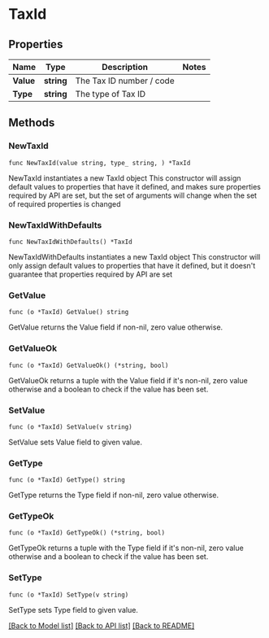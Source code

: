 # TaxId

## Properties

Name | Type | Description | Notes
------------ | ------------- | ------------- | -------------
**Value** | **string** | The Tax ID number / code | 
**Type** | **string** | The type of Tax ID | 

## Methods

### NewTaxId

`func NewTaxId(value string, type_ string, ) *TaxId`

NewTaxId instantiates a new TaxId object
This constructor will assign default values to properties that have it defined,
and makes sure properties required by API are set, but the set of arguments
will change when the set of required properties is changed

### NewTaxIdWithDefaults

`func NewTaxIdWithDefaults() *TaxId`

NewTaxIdWithDefaults instantiates a new TaxId object
This constructor will only assign default values to properties that have it defined,
but it doesn't guarantee that properties required by API are set

### GetValue

`func (o *TaxId) GetValue() string`

GetValue returns the Value field if non-nil, zero value otherwise.

### GetValueOk

`func (o *TaxId) GetValueOk() (*string, bool)`

GetValueOk returns a tuple with the Value field if it's non-nil, zero value otherwise
and a boolean to check if the value has been set.

### SetValue

`func (o *TaxId) SetValue(v string)`

SetValue sets Value field to given value.


### GetType

`func (o *TaxId) GetType() string`

GetType returns the Type field if non-nil, zero value otherwise.

### GetTypeOk

`func (o *TaxId) GetTypeOk() (*string, bool)`

GetTypeOk returns a tuple with the Type field if it's non-nil, zero value otherwise
and a boolean to check if the value has been set.

### SetType

`func (o *TaxId) SetType(v string)`

SetType sets Type field to given value.



[[Back to Model list]](../README.md#documentation-for-models) [[Back to API list]](../README.md#documentation-for-api-endpoints) [[Back to README]](../README.md)


